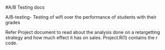 #A/B Testing docs

A/B-testing- Testing of wifi over the performance of students with their grades

Refer Project document to read about the analysis done on a retargetting strategy and how much effect it has on sales. 
Project.R(1) contains the r code. 
